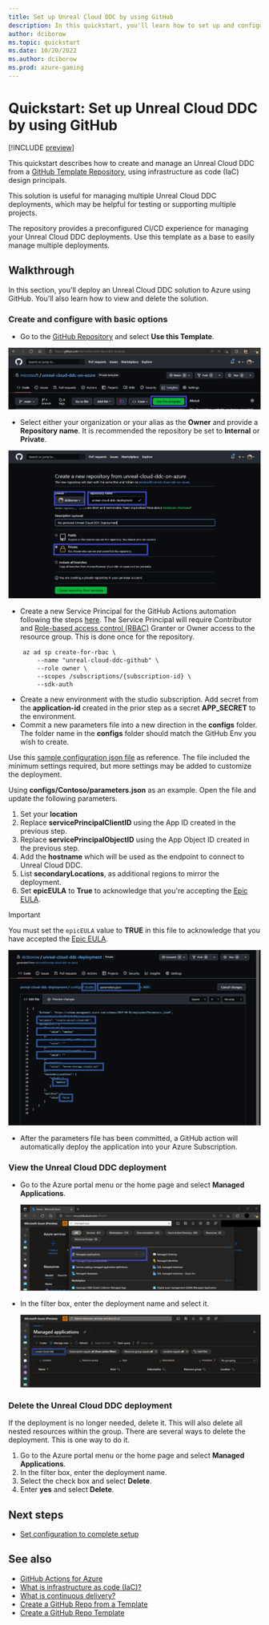 ```yaml
---
title: Set up Unreal Cloud DDC by using GitHub
description: In this quickstart, you'll learn how to set up and configure an Unreal Cloud DDC provider by using GitHub.
author: dciborow
ms.topic: quickstart
ms.date: 10/20/2022
ms.author: dciborow
ms.prod: azure-gaming
---
```


# Quickstart: Set up Unreal Cloud DDC by using GitHub

[!INCLUDE [preview](./includes/preview.md)]

This quickstart describes how to create and manage an Unreal Cloud DDC from a [GitHub Template Repository](https://github.com/microsoft/unreal-cloud-ddc-on-azure), using infrastructure as code (IaC) design principals.

This solution is useful for managing multiple Unreal Cloud DDC deployments, which may be helpful for testing or supporting multiple projects.

The repository provides a preconfigured CI/CD experience for managing your Unreal Cloud DDC deployments. Use this template as a base to easily manage multiple deployments.

## Walkthrough

In this section, you'll deploy an Unreal Cloud DDC solution to Azure using GitHub. You'll also learn how to view and delete the solution.


### Create and configure with basic options

* Go to the [GitHub Repository](https://github.com/microsoft/unreal-cloud-ddc-on-azure) and select **Use this Template**.

![Use the GitHub template](media/use-this-template.png)

* Select either your organization or your alias as the **Owner** and provide a **Repository name**. It is recommended the repository be set to **Internal** or **Private**.

![Create a new repo](media/create-new-repo.png)

* Create a new Service Principal for the GitHub Actions automation following the steps [here](https://github.com/Azure/login#configure-a-service-principal-with-a-secret). The Service Principal will require Contributor and [Role-based access control (RBAC)](/azure/role-based-access-control/overview) Granter or Owner access to the resource group. This is done once for the repository.

```azurecli-interactive
    az ad sp create-for-rbac \
        --name "unreal-cloud-ddc-github" \
        --role owner \
        --scopes /subscriptions/{subscription-id} \
        --sdk-auth
```

* Create a new environment with the studio subscription. Add secret from the **application-id** created in the prior step as a secret **APP_SECRET** to the environment.
* Commit a new parameters file into a new direction in the **configs** folder. The folder name in the **configs** folder should match the GitHub Env you wish to create.

Use this [sample configuration json file](https://github.com/microsoft/unreal-cloud-ddc-on-azure/blob/main/configs/studio/parameters.json) as reference. The file included the minimum settings required, but more settings may be added to customize the deployment.

Using **configs/Contoso/parameters.json** as an example. Open the file and update the following parameters.

1. Set your **location**
1. Replace **servicePrincipalClientID** using the App ID created in the previous step.
1. Replace **servicePrincipalObjectID** using the App Object ID created in the previous step.
1. Add the **hostname** which will be used as the endpoint to connect to Unreal Cloud DDC.
1. List **secondaryLocations**, as additional regions to mirror the deployment.
1. Set **epicEULA** to **True** to acknowledge that you're accepting the [Epic EULA](https://www.unrealengine.com/eula/content).

> [!IMPORTANT]
> You must set the `epicEULA` value to **TRUE** in this file to acknowledge that you have accepted the [Epic EULA](https://www.unrealengine.com/en-US/eula/content).

![Create config](media/create-config.png)

* After the parameters file has been committed, a GitHub action will automatically deploy the application into your Azure Subscription.

### View the Unreal Cloud DDC deployment

* Go to the Azure portal menu or the home page and select **Managed Applications**.

    ![View managed applications](media/view-managed-applications.png)

* In the filter box, enter the deployment name and select it.

    ![Filter managed apps](media/filter-managed-apps.png)

### Delete the Unreal Cloud DDC deployment

If the deployment is no longer needed, delete it. This will also delete all nested resources within the group. There are several ways to delete the deployment. This is one way to do it.

1. Go to the Azure portal menu or the home page and select **Managed Applications**.
1. In the filter box, enter the deployment name.
1. Select the check box and select **Delete**.
1. Enter **yes** and select **Delete**.

## Next steps

* [Set configuration to complete setup](deployment-setup.md)

## See also

* [GitHub Actions for Azure](/azure/developer/github/github-actions)
* [What is infrastructure as code (IaC)?](/devops/deliver/what-is-infrastructure-as-code)
* [What is continuous delivery?](/devops/deliver/what-is-continuous-delivery)
* [Create a GitHub Repo from a Template](https://docs.github.com/en/repositories/creating-and-managing-repositories/creating-a-repository-from-a-template)
* [Create a GitHub Repo Template](https://docs.github.com/en/repositories/creating-and-managing-repositories/creating-a-template-repository)
